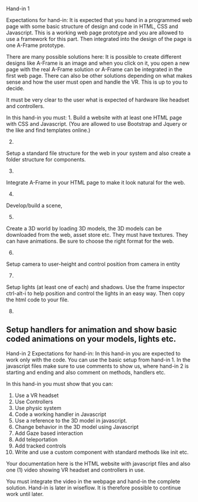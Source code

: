 Hand-in 1

Expectations for hand-in:
It is expected that you hand in a programmed web page with some basic structure of design and 
code in HTML, CSS and Javascript. This is a working web page prototype and you are allowed to use a framework for this part. 
Then integrated into the design of the page is one A-Frame prototype. 

There are many possible solutions here: 
It is possible to create different designs like A-Frame is an image and when you click on it, 
you open a new page with the real A-Frame solution or A-Frame can be integrated in the first web page. 
There can also be other solutions depending on what makes sense and how the user must open and handle the VR. 
This is up to you to decide.

It must be very clear to the user what is expected of hardware like headset and controllers.

In this hand-in you must: 
1.
Build a website with at least one HTML page with CSS and Javascript. (You are allowed to use Bootstrap and Jquery or the like and find templates online.)  

2.
Setup a standard file structure for the web in your system and also create a folder structure for components.

3.
Integrate A-Frame in your HTML page to make it look natural for the web.

4.
Develop/build a scene, 

5.
Create a 3D world by loading 3D models, the 3D models can be downloaded from the web, asset store etc. 
They must have textures. They can have animations. Be sure to choose the right format for the web.

6.
Setup camera to user-height and control position from camera in entity

7.
Setup lights (at least one of each) and shadows. Use the frame inspector ctrl-alt-i to help 
position and control the lights in an easy way. Then copy the html code to your file. 

8.
Setup handlers for animation and show basic coded animations on your models, lights etc.
------------------------------------------------------------------------------------------------------------------------------

Hand-in 2
Expectations for hand-in:
In this hand-in you are expected to work only with the code. You can use the basic setup from hand-in 1. 
In the javascript files make sure to use comments to show us, where hand-in 2 is starting and ending 
and also comment on methods, handlers etc.  

In this hand-in you must show that you can:
1. Use a VR headset
2. Use Controllers
3. Use physic system
4. Code a working handler in Javascript
5. Use a reference to the 3D model in javascript.
6. Change behavior in the 3D model using Javascript
7. Add Gaze based interaction
8. Add teleportation
9. Add tracked controls
10. Write and use a custom component with standard methods like init etc.

Your documentation here is the HTML website with javascript files and also one (1) video showing 
VR headset and controllers in use. 

You must integrate the video in the webpage and hand-in the 
complete solution. 
Hand-in is later in wiseflow. It is therefore possible to continue work until later.